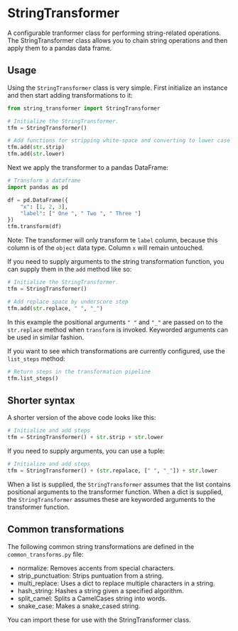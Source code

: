 # StringTransformer

A configurable tranformer class for performing string-related operations. The StringTransformer
class allows you to chain string operations and then apply them to a pandas data frame.

## Usage

Using the `StringTransformer` class is very simple. First initialize an instance and then start
adding transformations to it:

```python
from string_transformer import StringTransformer

# Initialize the StringTransformer.
tfm = StringTransformer()

# Add functions for stripping white-space and converting to lower case
tfm.add(str.strip)
tfm.add(str.lower)
```

Next we apply the transformer to a pandas DataFrame:

```python
# Transform a dataframe
import pandas as pd

df = pd.DataFrame({
    "x": [1, 2, 3],
    "label": [" One ", " Two ", " Three "]
})
tfm.transform(df)
```

Note: The transformer will only transform te `label` column, because this column is of the `object`
data type. Column `x` will remain untouched.

If you need to supply arguments to the string transformation function, you can supply them in the
`add` method like so:

```python
# Initialize the StringTransformer.
tfm = StringTransformer()

# Add replace space by underscore step
tfm.add(str.replace, " ", "_")
```

In this example the positional arguments `" "` and `"_"` are passed on to the `str.replace` method
when `transform` is invoked. Keyworded arguments can be used in similar fashion.

If you want to see which transformations are currently configured, use the `list_steps` method:

```python
# Return steps in the transformation pipeline
tfm.list_steps()
```

## Shorter syntax

A shorter version of the above code looks like this:

```python
# Initialize and add steps
tfm = StringTransformer() + str.strip + str.lower
```

If you need to supply arguments, you can use a tuple:

```python
# Initialize and add steps
tfm = StringTransformer() + (str.repalace, [" ", "_"]) + str.lower
```

When a list is supplied, the `StringTransformer` assumes that the list contains positional arguments
to the transformer function. When a dict is supplied, the `StringTransformer` assumes these are
keyworded arguments to the transformer function.

## Common transformations

The following common string transformations are defined in the `common_transforms.py` file:

- normalize: Removes accents from special characters.
- strip_punctuation: Strips puntuation from a string.
- multi_replace: Uses a dict to replace multiple characters in a string.
- hash_string: Hashes a string given a specified algorithm.
- split_camel: Splits a CamelCases string into words.
- snake_case: Makes a snake_cased string.

You can import these for use with the StringTransformer class.
